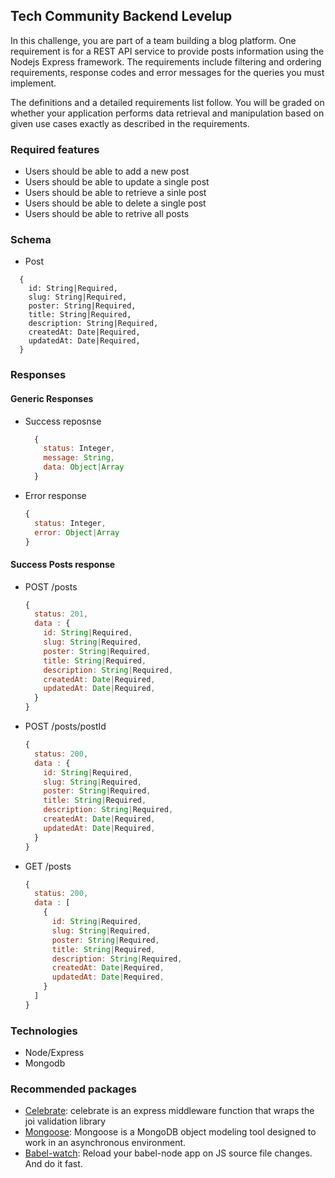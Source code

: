 ## Tech Community Backend Levelup

In this challenge, you are part of a team building a blog platform. One requirement is for a REST API service to provide posts information using the Nodejs Express framework. The requirements include filtering and ordering requirements, response codes and error messages for the queries you must implement.

The definitions and a detailed requirements list follow. You will be graded on whether your application performs data retrieval and manipulation based on given use cases exactly as described in the requirements.

### Required features
- Users should be able to add a new post
- Users should be able to update a single post
- Users should be able to retrieve a sinle post
- Users should be able to delete a single post
- Users should be able to retrive all posts
  
### Schema
- Post
```
  {
    id: String|Required,
    slug: String|Required,
    poster: String|Required,
    title: String|Required,
    description: String|Required,
    createdAt: Date|Required,
    updatedAt: Date|Required,
  }
```
### Responses
#### Generic Responses
- Success reposnse
  ```js
    {
      status: Integer,
      message: String,
      data: Object|Array
    }
  ```

- Error response
  ```js
  {
    status: Integer,
    error: Object|Array
  }
  ```

#### Success Posts response
- POST /posts
  ```js
  {
    status: 201,
    data : {
      id: String|Required,
      slug: String|Required,
      poster: String|Required,
      title: String|Required,
      description: String|Required,
      createdAt: Date|Required,
      updatedAt: Date|Required,
    }
  }
  ```
- POST /posts/postId
  ```js
  {
    status: 200,
    data : {
      id: String|Required,
      slug: String|Required,
      poster: String|Required,
      title: String|Required,
      description: String|Required,
      createdAt: Date|Required,
      updatedAt: Date|Required,
    }
  }
  ```
- GET /posts
  ```js
  {
    status: 200,
    data : [
      {
        id: String|Required,
        slug: String|Required,
        poster: String|Required,
        title: String|Required,
        description: String|Required,
        createdAt: Date|Required,
        updatedAt: Date|Required,
      }
    ]
  }
  ```

### Technologies
  - Node/Express
  - Mongodb


### Recommended packages
  - [Celebrate](https://www.npmjs.com/package/celebrate): celebrate is an express middleware function that wraps the joi validation library
  - [Mongoose](https://www.npmjs.com/package/mongoose): Mongoose is a MongoDB object modeling tool designed to work in an asynchronous environment.
  - [Babel-watch](https://www.npmjs.com/package/babel-watch): Reload your babel-node app on JS source file changes. And do it fast.

